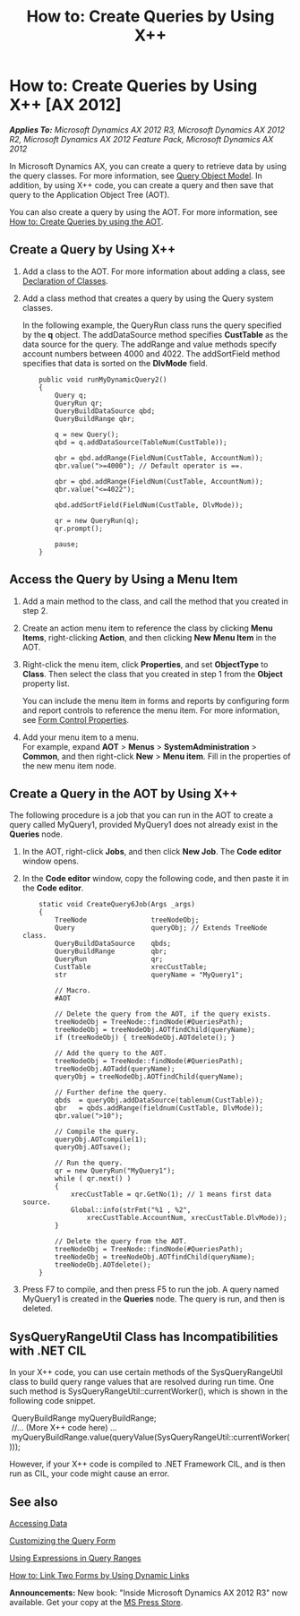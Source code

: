﻿---
title: 'How to: Create Queries by Using X++'
TOCTitle: 'How to: Create Queries by Using X++'
ms:assetid: 4f29029a-b39b-4d04-b19f-9524cbcea906
ms:mtpsurl: https://msdn.microsoft.com/en-us/library/Aa638454(v=AX.60)
ms:contentKeyID: 35243499
ms.date: 05/18/2015
mtps_version: v=AX.60
---

# How to: Create Queries by Using X++ [AX 2012]


_**Applies To:** Microsoft Dynamics AX 2012 R3, Microsoft Dynamics AX 2012 R2, Microsoft Dynamics AX 2012 Feature Pack, Microsoft Dynamics AX 2012_

In Microsoft Dynamics AX, you can create a query to retrieve data by using the query classes. For more information, see [Query Object Model](query-object-model.md). In addition, by using X++ code, you can create a query and then save that query to the Application Object Tree (AOT).

You can also create a query by using the AOT. For more information, see [How to: Create Queries by using the AOT](how-to-create-queries-by-using-the-aot.md).

## Create a Query by Using X++

1.  Add a class to the AOT. For more information about adding a class, see [Declaration of Classes](declaration-of-classes.md).

2.  Add a class method that creates a query by using the Query system classes.
    
    In the following example, the QueryRun class runs the query specified by the **q** object. The addDataSource method specifies **CustTable** as the data source for the query. The addRange and value methods specify account numbers between 4000 and 4022. The addSortField method specifies that data is sorted on the **DlvMode** field.
    ```X++  
        public void runMyDynamicQuery2()
        {
            Query q;
            QueryRun qr;
            QueryBuildDataSource qbd;
            QueryBuildRange qbr;
        
            q = new Query();
            qbd = q.addDataSource(TableNum(CustTable));
        
            qbr = qbd.addRange(FieldNum(CustTable, AccountNum));
            qbr.value(">=4000"); // Default operator is ==.
        
            qbr = qbd.addRange(FieldNum(CustTable, AccountNum));
            qbr.value("<=4022");
        
            qbd.addSortField(FieldNum(CustTable, DlvMode));
        
            qr = new QueryRun(q);
            qr.prompt();
        
            pause;
        }
    ```
## Access the Query by Using a Menu Item

1.  Add a main method to the class, and call the method that you created in step 2.

2.  Create an action menu item to reference the class by clicking **Menu Items**, right-clicking **Action**, and then clicking **New Menu Item** in the AOT.

3.  Right-click the menu item, click **Properties**, and set **ObjectType** to **Class**. Then select the class that you created in step 1 from the **Object** property list.
    
    You can include the menu item in forms and reports by configuring form and report controls to reference the menu item. For more information, see [Form Control Properties](form-control-properties.md).

4.  Add your menu item to a menu.  
    For example, expand **AOT** \> **Menus** \> **SystemAdministration** \> **Common**, and then right-click **New** \> **Menu item**. Fill in the properties of the new menu item node.

## Create a Query in the AOT by Using X++

The following procedure is a job that you can run in the AOT to create a query called MyQuery1, provided MyQuery1 does not already exist in the **Queries** node.

1.  In the AOT, right-click **Jobs**, and then click **New Job**. The **Code editor** window opens.

2.  In the **Code editor** window, copy the following code, and then paste it in the **Code editor**.
    ```X++  
        static void CreateQuery6Job(Args _args)
        {
            TreeNode                treeNodeObj;
            Query                   queryObj; // Extends TreeNode class.
            QueryBuildDataSource    qbds;
            QueryBuildRange         qbr;
            QueryRun                qr;
            CustTable               xrecCustTable;
            str                     queryName = "MyQuery1";
            
            // Macro.
            #AOT
        
            // Delete the query from the AOT, if the query exists.
            treeNodeObj = TreeNode::findNode(#QueriesPath);
            treeNodeObj = treeNodeObj.AOTfindChild(queryName);
            if (treeNodeObj) { treeNodeObj.AOTdelete(); }
        
            // Add the query to the AOT.
            treeNodeObj = TreeNode::findNode(#QueriesPath);
            treeNodeObj.AOTadd(queryName);
            queryObj = treeNodeObj.AOTfindChild(queryName);
            
            // Further define the query.
            qbds  = queryObj.addDataSource(tablenum(CustTable));
            qbr   = qbds.addRange(fieldnum(CustTable, DlvMode));
            qbr.value(">10");
        
            // Compile the query.
            queryObj.AOTcompile(1);
            queryObj.AOTsave();
        
            // Run the query.
            qr = new QueryRun("MyQuery1");
            while ( qr.next() )
            {
                xrecCustTable = qr.GetNo(1); // 1 means first data source.
                Global::info(strFmt("%1 , %2",
                    xrecCustTable.AccountNum, xrecCustTable.DlvMode));
            }        
        
            // Delete the query from the AOT.
            treeNodeObj = TreeNode::findNode(#QueriesPath);
            treeNodeObj = treeNodeObj.AOTfindChild(queryName);
            treeNodeObj.AOTdelete();
        }
    ```
3.  Press F7 to compile, and then press F5 to run the job. A query named MyQuery1 is created in the **Queries** node. The query is run, and then is deleted.

## SysQueryRangeUtil Class has Incompatibilities with .NET CIL

In your X++ code, you can use certain methods of the SysQueryRangeUtil class to build query range values that are resolved during run time. One such method is SysQueryRangeUtil::currentWorker(), which is shown in the following code snippet.

  
 QueryBuildRange myQueryBuildRange;   
 //... (More X++ code here) ...   
 myQueryBuildRange.value(queryValue(SysQueryRangeUtil::currentWorker()));   

However, if your X++ code is compiled to .NET Framework CIL, and is then run as CIL, your code might cause an error.

## See also

[Accessing Data](accessing-data.md)

[Customizing the Query Form](customizing-the-query-form.md)

[Using Expressions in Query Ranges](using-expressions-in-query-ranges.md)

[How to: Link Two Forms by Using Dynamic Links](how-to-link-two-forms-by-using-dynamic-links.md)

  
**Announcements:** New book: "Inside Microsoft Dynamics AX 2012 R3" now available. Get your copy at the [MS Press Store](https://www.microsoftpressstore.com/store/inside-microsoft-dynamics-ax-2012-r3-9780735685109).

